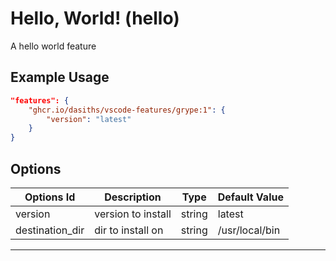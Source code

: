 
# Hello, World! (hello)

A hello world feature

## Example Usage

```json
"features": {
    "ghcr.io/dasiths/vscode-features/grype:1": {
        "version": "latest"
    }
}
```

## Options

| Options Id | Description | Type | Default Value |
|-----|-----|-----|-----|
| version | version to install | string | latest |
| destination_dir | dir to install on | string | /usr/local/bin |


---
